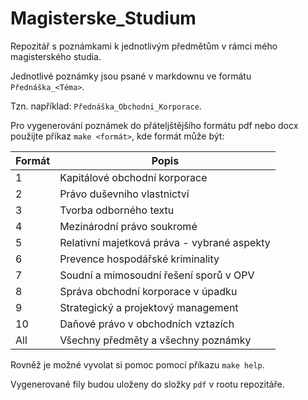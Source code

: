 # Magisterske_Studium
Repozitář s poznámkami k jednotlivým předmětům v rámci mého magisterského studia.

Jednotlivé poznámky jsou psané v markdownu ve formátu `Přednáška_<Téma>`.

Tzn. například: `Přednáška_Obchodni_Korporace`.

Pro vygenerování poznámek do přáteljštějšího formátu pdf nebo docx použijte příkaz `make <formát>`, kde formát může být:

| Formát | Popis                                       |
| ------ | ------------------------------------------- |
| 1      | Kapitálové obchodní korporace               |
| 2      | Právo duševního vlastnictví                 |
| 3      | Tvorba odborného textu                      |
| 4      | Mezinárodní právo soukromé                  |
| 5      | Relativní majetková práva - vybrané aspekty |
| 6      | Prevence hospodářské kriminality            |
| 7      | Soudní a mimosoudní řešení sporů v OPV      |
| 8      | Správa obchodní korporace v úpadku          |
| 9      | Strategický a projektový management         |
| 10     | Daňové právo v obchodních vztazích          |
| All    | Všechny předměty a všechny poznámky         |

Rovněž je možné vyvolat si pomoc pomocí příkazu `make help`.

Vygenerované fily budou uloženy do složky `pdf` v rootu repozitáře.
